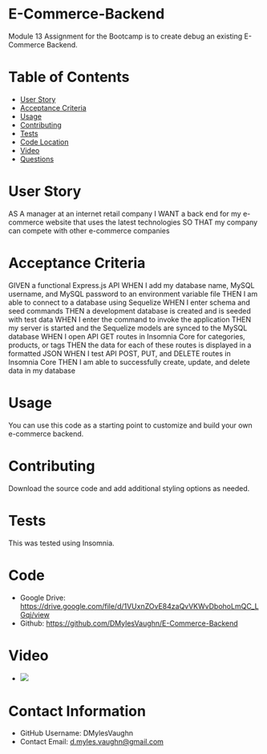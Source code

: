 # E-Commerce-Backend
Module 13 Assignment for the Bootcamp is to create debug an existing E-Commerce Backend. 

# Table of Contents 
* [User Story](#User-Story)
* [Acceptance Criteria](#Acceptance-Criteria)
* [Usage](#Usage)
* [Contributing](#Contributing)
* [Tests](#Tests)
* [Code Location](#Code)
* [Video](#Video)
* [Questions](#Contact-Information)
# User Story
AS A manager at an internet retail company
I WANT a back end for my e-commerce website that uses the latest technologies
SO THAT my company can compete with other e-commerce companies

# Acceptance Criteria
GIVEN a functional Express.js API
WHEN I add my database name, MySQL username, and MySQL password to an environment variable file
THEN I am able to connect to a database using Sequelize
WHEN I enter schema and seed commands
THEN a development database is created and is seeded with test data
WHEN I enter the command to invoke the application
THEN my server is started and the Sequelize models are synced to the MySQL database
WHEN I open API GET routes in Insomnia Core for categories, products, or tags
THEN the data for each of these routes is displayed in a formatted JSON
WHEN I test API POST, PUT, and DELETE routes in Insomnia Core
THEN I am able to successfully create, update, and delete data in my database

# Usage
 You can use this code as a starting point to customize and build your own e-commerce backend.

# Contributing 
Download the source code and add additional styling options as needed.

# Tests
This was tested using Insomnia.

# Code
* Google Drive: https://drive.google.com/file/d/1VUxnZOvE84zaQvVKWvDbohoLmQC_LGqj/view
* Github: https://github.com/DMylesVaughn/E-Commerce-Backend

# Video
* <img src=./assets/E-Commerce.gif>

# Contact Information 
* GitHub Username: DMylesVaughn
* Contact Email: d.myles.vaughn@gmail.com
